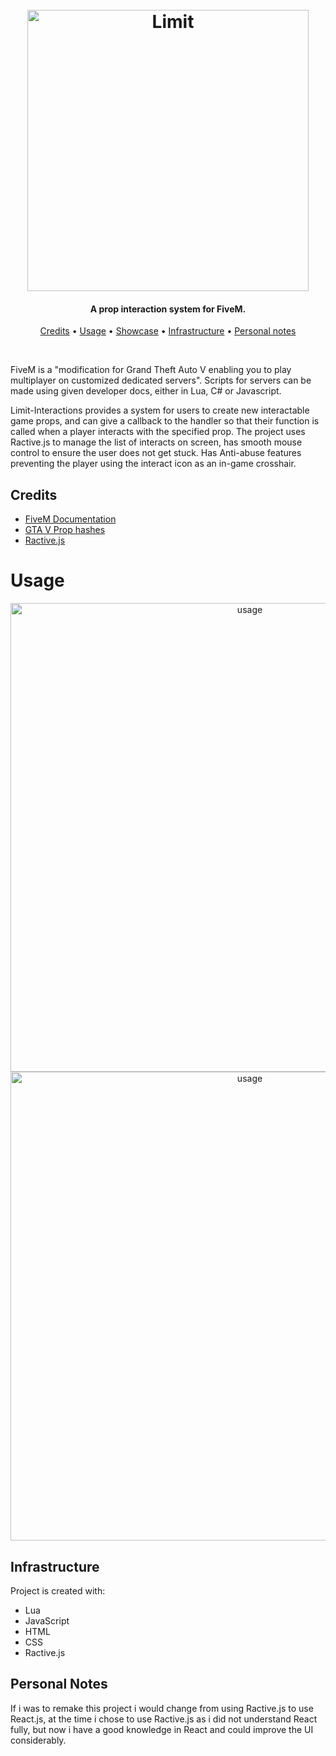 <h1 align="center">
    <br>
    <img src="https://i.imgur.com/Pq1PHnN.png" alt="Limit" width="450">
    <br>
</h1>

<h4 align="center">A prop interaction system for FiveM.</h4>

<p align="center">
  <a href="#credits">Credits</a> •
  <a href="#usage">Usage</a> •
  <a href="#usage">Showcase</a> •
  <a href="#infrastructure">Infrastructure</a> •
  <a href="#personal-notes">Personal notes</a>
</p>
<br>

FiveM is a "modification for Grand Theft Auto V enabling you to play multiplayer on customized dedicated servers". Scripts for servers can be made using given developer docs, either in Lua, C# or Javascript.

Limit-Interactions provides a system for users to create new interactable game props, and can give a callback to the handler so that their function is called when a player interacts with the specified prop. The project uses Ractive.js to manage the list of interacts on screen, has smooth mouse control to ensure the user does not get stuck. Has Anti-abuse features preventing the player using the interact icon as an in-game crosshair.

## Credits
- [FiveM Documentation](https://docs.fivem.net/docs/ "FiveM Documentation")  
- [GTA V Prop hashes](http://gtahash.site/?s=121155 "GTA V Prop hashes")  
- [Ractive.js](https://ractive.js.org "Ractive.js")  

# Usage
<p align="center">
    <img src="https://i.imgur.com/buNiN9F.png" alt="usage" width="750">
    <img src="showcase/showcase.gif" alt="usage" width="750">
</p>

## Infrastructure
Project is created with:
* Lua
* JavaScript
* HTML
* CSS
* Ractive.js

## Personal Notes
If i was to remake this project i would change from using Ractive.js to use React.js, at the time i chose to use Ractive.js as i did not understand React fully, but now i have a good knowledge in React and could improve the UI considerably.
